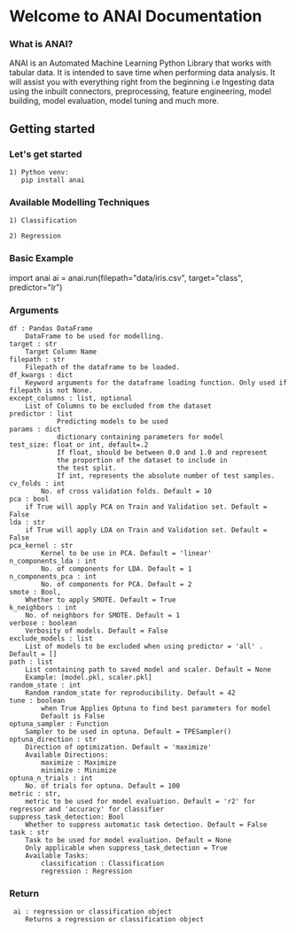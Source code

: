 # Welcome to ANAI Documentation

### What is ANAI?
ANAI is an Automated Machine Learning Python Library that works with tabular data. It is intended to save time when performing data analysis. It will assist you with everything right from the beginning i.e Ingesting data using the inbuilt connectors, preprocessing, feature engineering, model building, model evaluation, model tuning and much more.

## Getting started
### Let's get started
    1) Python venv:
       pip install anai

### Available Modelling Techniques
    1) Classification

    2) Regression

### Basic Example
  import anai
  ai = anai.run(filepath="data/iris.csv", target="class", predictor="lr")

### Arguments
    df : Pandas DataFrame
        DataFrame to be used for modelling.
    target : str
        Target Column Name 
    filepath : str
        Filepath of the dataframe to be loaded.
    df_kwargs : dict
        Keyword arguments for the dataframe loading function. Only used if filepath is not None.
    except_columns : list, optional
        List of Columns to be excluded from the dataset
    predictor : list
                Predicting models to be used
    params : dict
                dictionary containing parameters for model
    test_size: float or int, default=.2
                If float, should be between 0.0 and 1.0 and represent
                the proportion of the dataset to include in
                the test split.
                If int, represents the absolute number of test samples.
    cv_folds : int
            No. of cross validation folds. Default = 10
    pca : bool
        if True will apply PCA on Train and Validation set. Default = False
    lda : str
        if True will apply LDA on Train and Validation set. Default = False
    pca_kernel : str
            Kernel to be use in PCA. Default = 'linear'
    n_components_lda : int
            No. of components for LDA. Default = 1
    n_components_pca : int
            No. of components for PCA. Default = 2
    smote : Bool,
        Whether to apply SMOTE. Default = True
    k_neighbors : int
        No. of neighbors for SMOTE. Default = 1
    verbose : boolean
        Verbosity of models. Default = False
    exclude_models : list
        List of models to be excluded when using predictor = 'all' . Default = []
    path : list
        List containing path to saved model and scaler. Default = None
        Example: [model.pkl, scaler.pkl]
    random_state : int
        Random random_state for reproducibility. Default = 42
    tune : boolean
            when True Applies Optuna to find best parameters for model
            Default is False
    optuna_sampler : Function
        Sampler to be used in optuna. Default = TPESampler()
    optuna_direction : str
        Direction of optimization. Default = 'maximize'
        Available Directions:
            maximize : Maximize
            minimize : Minimize
    optuna_n_trials : int
        No. of trials for optuna. Default = 100
    metric : str,
        metric to be used for model evaluation. Default = 'r2' for regressor and 'accuracy' for classifier
    suppress_task_detection: Bool 
        Whether to suppress automatic task detection. Default = False
    task : str
        Task to be used for model evaluation. Default = None
        Only applicable when suppress_task_detection = True
        Available Tasks:
            classification : Classification
            regression : Regression

### Return
     ai : regression or classification object
        Returns a regression or classification object